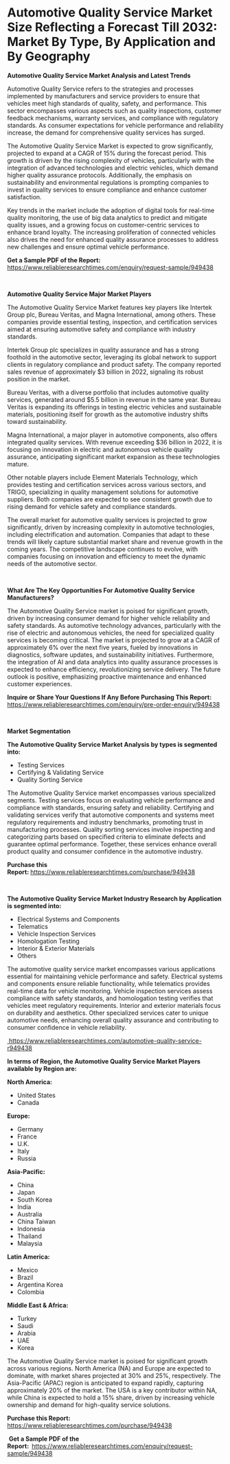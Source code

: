 <p><h1>Automotive Quality Service Market Size Reflecting a Forecast Till 2032: Market By Type, By Application and By Geography</h1></p><p><strong>Automotive Quality Service Market Analysis and Latest Trends</strong></p>
<p><p>Automotive Quality Service refers to the strategies and processes implemented by manufacturers and service providers to ensure that vehicles meet high standards of quality, safety, and performance. This sector encompasses various aspects such as quality inspections, customer feedback mechanisms, warranty services, and compliance with regulatory standards. As consumer expectations for vehicle performance and reliability increase, the demand for comprehensive quality services has surged.</p><p>The Automotive Quality Service Market is expected to grow significantly, projected to expand at a CAGR of 15% during the forecast period. This growth is driven by the rising complexity of vehicles, particularly with the integration of advanced technologies and electric vehicles, which demand higher quality assurance protocols. Additionally, the emphasis on sustainability and environmental regulations is prompting companies to invest in quality services to ensure compliance and enhance customer satisfaction.</p><p>Key trends in the market include the adoption of digital tools for real-time quality monitoring, the use of big data analytics to predict and mitigate quality issues, and a growing focus on customer-centric services to enhance brand loyalty. The increasing proliferation of connected vehicles also drives the need for enhanced quality assurance processes to address new challenges and ensure optimal vehicle performance.</p></p>
<p><strong>Get a Sample PDF of the Report:&nbsp;</strong> <a href="https://www.reliableresearchtimes.com/enquiry/request-sample/949438?utm_campaign=3647&utm_medium=2&utm_source=Github&utm_content=ia&utm_term=17042025&utm_id=automotive-quality-service">https://www.reliableresearchtimes.com/enquiry/request-sample/949438</a></p>
<p>&nbsp;</p>
<p><strong>Automotive Quality Service Major Market Players</strong></p>
<p><p>The Automotive Quality Service Market features key players like Intertek Group plc, Bureau Veritas, and Magna International, among others. These companies provide essential testing, inspection, and certification services aimed at ensuring automotive safety and compliance with industry standards.</p><p>Intertek Group plc specializes in quality assurance and has a strong foothold in the automotive sector, leveraging its global network to support clients in regulatory compliance and product safety. The company reported sales revenue of approximately $3 billion in 2022, signaling its robust position in the market.</p><p>Bureau Veritas, with a diverse portfolio that includes automotive quality services, generated around $5.5 billion in revenue in the same year. Bureau Veritas is expanding its offerings in testing electric vehicles and sustainable materials, positioning itself for growth as the automotive industry shifts toward sustainability.</p><p>Magna International, a major player in automotive components, also offers integrated quality services. With revenue exceeding $36 billion in 2022, it is focusing on innovation in electric and autonomous vehicle quality assurance, anticipating significant market expansion as these technologies mature.</p><p>Other notable players include Element Materials Technology, which provides testing and certification services across various sectors, and TRIGO, specializing in quality management solutions for automotive suppliers. Both companies are expected to see consistent growth due to rising demand for vehicle safety and compliance standards.</p><p>The overall market for automotive quality services is projected to grow significantly, driven by increasing complexity in automotive technologies, including electrification and automation. Companies that adapt to these trends will likely capture substantial market share and revenue growth in the coming years. The competitive landscape continues to evolve, with companies focusing on innovation and efficiency to meet the dynamic needs of the automotive sector.</p></p>
<p>&nbsp;</p>
<p><strong>What Are The Key Opportunities For Automotive Quality Service Manufacturers?</strong></p>
<p><p>The Automotive Quality Service market is poised for significant growth, driven by increasing consumer demand for higher vehicle reliability and safety standards. As automotive technology advances, particularly with the rise of electric and autonomous vehicles, the need for specialized quality services is becoming critical. The market is projected to grow at a CAGR of approximately 6% over the next five years, fueled by innovations in diagnostics, software updates, and sustainability initiatives. Furthermore, the integration of AI and data analytics into quality assurance processes is expected to enhance efficiency, revolutionizing service delivery. The future outlook is positive, emphasizing proactive maintenance and enhanced customer experiences.</p></p>
<p><strong>Inquire or Share Your Questions If Any Before Purchasing This Report:</strong> <a href="https://www.reliableresearchtimes.com/enquiry/pre-order-enquiry/949438?utm_campaign=3647&utm_medium=2&utm_source=Github&utm_content=ia&utm_term=17042025&utm_id=automotive-quality-service">https://www.reliableresearchtimes.com/enquiry/pre-order-enquiry/949438</a></p>
<p>&nbsp;</p>
<p><strong>Market Segmentation</strong></p>
<p><strong>The Automotive Quality Service Market Analysis by types is segmented into:</strong></p>
<p><ul><li>Testing Services</li><li>Certifying & Validating Service</li><li>Quality Sorting Service</li></ul></p>
<p><p>The Automotive Quality Service market encompasses various specialized segments. Testing services focus on evaluating vehicle performance and compliance with standards, ensuring safety and reliability. Certifying and validating services verify that automotive components and systems meet regulatory requirements and industry benchmarks, promoting trust in manufacturing processes. Quality sorting services involve inspecting and categorizing parts based on specified criteria to eliminate defects and guarantee optimal performance. Together, these services enhance overall product quality and consumer confidence in the automotive industry.</p></p>
<p><strong>Purchase this Report:&nbsp;</strong><a href="https://www.reliableresearchtimes.com/purchase/949438?utm_campaign=3647&utm_medium=2&utm_source=Github&utm_content=ia&utm_term=17042025&utm_id=automotive-quality-service">https://www.reliableresearchtimes.com/purchase/949438</a></p>
<p>&nbsp;</p>
<p><strong>The Automotive Quality Service Market Industry Research by Application is segmented into:</strong></p>
<p><ul><li>Electrical Systems and Components</li><li>Telematics</li><li>Vehicle Inspection Services</li><li>Homologation Testing</li><li>Interior & Exterior Materials</li><li>Others</li></ul></p>
<p><p>The automotive quality service market encompasses various applications essential for maintaining vehicle performance and safety. Electrical systems and components ensure reliable functionality, while telematics provides real-time data for vehicle monitoring. Vehicle inspection services assess compliance with safety standards, and homologation testing verifies that vehicles meet regulatory requirements. Interior and exterior materials focus on durability and aesthetics. Other specialized services cater to unique automotive needs, enhancing overall quality assurance and contributing to consumer confidence in vehicle reliability.</p></p>
<p><a href="https://www.reliableresearchtimes.com/automotive-quality-service-r949438?utm_campaign=3647&utm_medium=2&utm_source=Github&utm_content=ia&utm_term=17042025&utm_id=automotive-quality-service">&nbsp;https://www.reliableresearchtimes.com/automotive-quality-service-r949438</a></p>
<p><strong>In terms of Region, the Automotive Quality Service Market Players available by Region are:</strong></p>
<p>
    <p> <strong> North America: </strong>
        <ul>
            <li>United States</li>
            <li>Canada</li>
        </ul>
        </p> 
    <p> <strong> Europe: </strong>
        <ul>
            <li>Germany</li>
            <li>France</li>
            <li>U.K.</li>
            <li>Italy</li>
            <li>Russia</li>
        </ul>
        </p> 
    <p> <strong> Asia-Pacific: </strong>
        <ul>
            <li>China</li>
            <li>Japan</li>
            <li>South Korea</li>
            <li>India</li>
            <li>Australia</li>
            <li>China Taiwan</li>
            <li>Indonesia</li>
            <li>Thailand</li>
            <li>Malaysia</li>
        </ul>
        </p> 
    <p> <strong> Latin America: </strong>
        <ul>
            <li>Mexico</li>
            <li>Brazil</li>
            <li>Argentina Korea</li>
            <li>Colombia</li>
        </ul>
        </p> 
    <p> <strong> Middle East & Africa: </strong>
        <ul>
            <li>Turkey</li>
            <li>Saudi</li>
            <li>Arabia</li>
            <li>UAE</li>
            <li>Korea</li>
        </ul>
    </p>
    </p>
<p><p>The Automotive Quality Service market is poised for significant growth across various regions. North America (NA) and Europe are expected to dominate, with market shares projected at 30% and 25%, respectively. The Asia-Pacific (APAC) region is anticipated to expand rapidly, capturing approximately 20% of the market. The USA is a key contributor within NA, while China is expected to hold a 15% share, driven by increasing vehicle ownership and demand for high-quality service solutions.</p></p>
<p><strong>Purchase this Report: </strong><a href="https://www.reliableresearchtimes.com/purchase/949438?utm_campaign=3647&utm_medium=2&utm_source=Github&utm_content=ia&utm_term=17042025&utm_id=automotive-quality-service">https://www.reliableresearchtimes.com/purchase/949438</a></p>
<p>&nbsp;<strong>Get a Sample PDF of the Report:&nbsp;&nbsp;</strong><a href="https://www.reliableresearchtimes.com/enquiry/request-sample/949438?utm_campaign=3647&utm_medium=2&utm_source=Github&utm_content=ia&utm_term=17042025&utm_id=automotive-quality-service">https://www.reliableresearchtimes.com/enquiry/request-sample/949438</a></p>
<p><strong></strong></p>
<p><p></p><p></p><p></p></p>